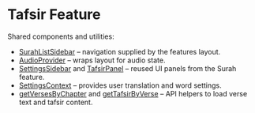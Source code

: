 # Tafsir Feature

Shared components and utilities:

- [SurahListSidebar](../../shared/SurahListSidebar.tsx) – navigation supplied by the features layout.
- [AudioProvider](../../shared/player/context/AudioContext.tsx) – wraps layout for audio state.
- [SettingsSidebar](../surah/[surahId]/components/SettingsSidebar.tsx) and [TafsirPanel](../surah/[surahId]/components/TafsirPanel.tsx) – reused UI panels from the Surah feature.
- [SettingsContext](../../providers/SettingsContext.tsx) – provides user translation and word settings.
- [getVersesByChapter](../../../lib/api/verses.ts) and [getTafsirByVerse](../../../lib/api/tafsir.ts) – API helpers to load verse text and tafsir content.
